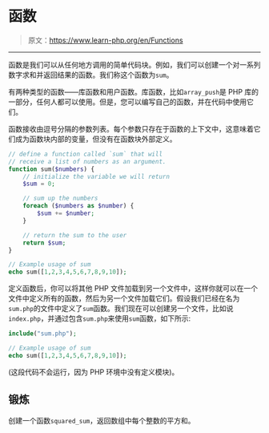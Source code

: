 # 函数

> 原文：<https://www.learn-php.org/en/Functions>

* * *

函数是我们可以从任何地方调用的简单代码块。例如，我们可以创建一个对一系列数字求和并返回结果的函数。我们称这个函数为`sum`。

有两种类型的函数——库函数和用户函数。库函数，比如`array_push`是 PHP 库的一部分，任何人都可以使用。但是，您可以编写自己的函数，并在代码中使用它们。

函数接收由逗号分隔的参数列表。每个参数只存在于函数的上下文中，这意味着它们成为函数块内部的变量，但没有在函数块外部定义。

```php
// define a function called `sum` that will
// receive a list of numbers as an argument.
function sum($numbers) {
    // initialize the variable we will return
    $sum = 0;

    // sum up the numbers
    foreach ($numbers as $number) {
        $sum += $number;
    }

    // return the sum to the user
    return $sum;
}

// Example usage of sum
echo sum([1,2,3,4,5,6,7,8,9,10]); 
```

定义函数后，你可以将其他 PHP 文件加载到另一个文件中，这样你就可以在一个文件中定义所有的函数，然后为另一个文件加载它们。假设我们已经在名为`sum.php`的文件中定义了`sum`函数。我们现在可以创建另一个文件，比如说`index.php`，并通过包含`sum.php`来使用`sum`函数，如下所示:

```php
include("sum.php");

// Example usage of sum
echo sum([1,2,3,4,5,6,7,8,9,10]); 
```

(这段代码不会运行，因为 PHP 环境中没有定义模块)。

## 锻炼

创建一个函数`squared_sum`，返回数组中每个整数的平方和。
